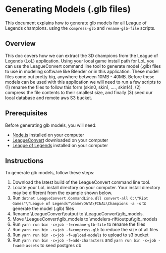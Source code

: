 # Generating Models (.glb files)

This document explains how to generate glb models for all League of Legends champions.
using the `compress-glb` and `rename-glb-file` scripts.


## Overview

This doc covers how we can extract the 3D champions from the League of Legends (LoL) application. Using your local game install path for LoL you can use the LeagueConvert command line tool to generate model (.glb) files to use in modeling software like Blender or in this application. These model files come out pretty big, anywhere between 10MB - 40MB. Before these models can be used with this application we will need to run a few scripts to (1) rename the files to follow this form (skin0, skin1, ...., skin14), (2) compress the file contents to their smallest size, and finally (3) seed our local database and remote aws S3 bucket.


## Prerequisites

Before generating glb models, you will need:

- [Node.js](https://nodejs.org/) installed on your computer
- [LeagueConvert](https://github.com/Jochem-W/LeagueConvert/actions) downloaded on your computer
- [League of Legends](https://signup.leagueoflegends.com/en-us/signup/redownload) installed on your computer


## Instructions

To generate glb models, follow these steps:

1. Download the latest build of the LeagueConvert command line tool. 
2. Locate your LoL install directory on your computer. Your install directory may be different from the example shown below.
3. Run `dotnet LeagueConvert.CommandLine.dll convert-all C:\"Riot Games"\"League of Legends"\Game\DATA\FINAL\Champions -a -s` to generate the model (.glb) files
4. Rename \LeagueConvert\output to \LeagueConvert\glb_models.
5. Move \LeagueConvert\glb_models to \modelers-rift\output\glb_models
6. Run `yarn run bin -c=job -f=rename-glb-file` to rename the files
7. Run `yarn run bin -c=job -f=compress-glb` to reduce the size of all files
8. Run `yarn run bin -c=job -f=upload-models` to upload to s3 bucket
9. Run `yarn run bin -c=job -f=add-characters` and `yarn run bin -c=job -f=add-assets` to seed postgres db

